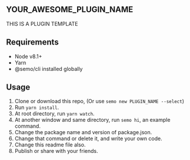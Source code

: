 YOUR_AWESOME_PLUGIN_NAME
------------------------

THIS IS A PLUGIN TEMPLATE

## Requirements

* Node v8.1+
* Yarn
* @semo/cli installed globally

## Usage

1. Clone or download this repo, (Or use `semo new PLUGIN_NAME --select`)
2. Run `yarn install`.
3. At root directory, run `yarn watch`.
4. At another window and same directory, run `semo hi`, an example command.
5. Change the package name and version of package.json.
6. Change that command or delete it, and write your own code.
7. Change this readme file also.
8. Publish or share with your friends.

